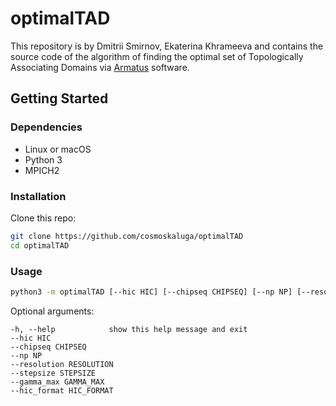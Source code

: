 # optimalTAD
This repository is by Dmitrii Smirnov, Ekaterina Khrameeva and contains the source code of the algorithm of finding the optimal set of Topologically Associating Domains via [Armatus](https://github.com/kingsfordgroup/armatus) software.

## Getting Started

### Dependencies
- Linux or macOS
- Python 3
- MPICH2 

### Installation
Clone this repo:
``` bash
git clone https://github.com/cosmoskaluga/optimalTAD
cd optimalTAD
```
### Usage
```bash
python3 -m optimalTAD [--hic HIC] [--chipseq CHIPSEQ] [--np NP] [--resolution RESOLUTION] [--stepsize STEPSIZE] [--gamma_max GAMMA_MAX] [--hic_format HIC_FORMAT]
```
Optional arguments:

    -h, --help            show this help message and exit
    --hic HIC
    --chipseq CHIPSEQ
    --np NP
    --resolution RESOLUTION
    --stepsize STEPSIZE
    --gamma_max GAMMA_MAX
    --hic_format HIC_FORMAT

